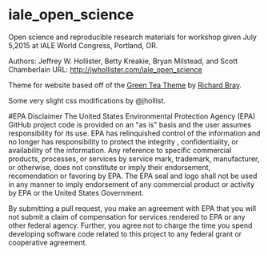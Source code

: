 iale_open_science
====
Open science and reproducible research materials for workshop given July 5,2015 
at IALE World Congress, Portland, OR.

Authors: Jeffrey W. Hollister, Betty Kreakie, Bryan Milstead, and Scott Chamberlain
URL: http://jwhollister.com/iale_open_science

Theme for website based off of the [Green Tea Theme](http://jekyllthemes.org/themes/green-tea/) by [Richard Bray](http://richbray.me/frap/).  

Some very slight css modifications by @jhollist.

#EPA Disclaimer
The United States Environmental Protection Agency (EPA) GitHub project code is provided on an "as is" basis and the user assumes responsibility for its use. EPA has relinquished control of the information and no longer has responsibility to protect the integrity , confidentiality, or availability of the information. Any reference to specific commercial products, processes, or services by service mark, trademark, manufacturer, or otherwise, does not constitute or imply their endorsement, recomendation or favoring by EPA. The EPA seal and logo shall not be used in any manner to imply endorsement of any commercial product or activity by EPA or the United States Government.

By submitting a pull request, you make an agreement with EPA that you will not submit a claim of compensation for services rendered to EPA or any other federal agency.  Further, you agree not to charge the time you spend developing software code related to this project to any federal grant or cooperative agreement.

